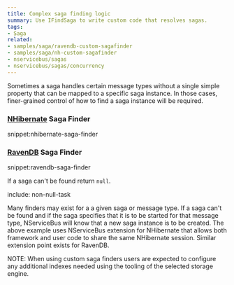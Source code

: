 ```yaml
---
title: Complex saga finding logic
summary: Use IFindSaga to write custom code that resolves sagas.
tags:
- Saga
related:
- samples/saga/ravendb-custom-sagafinder
- samples/saga/nh-custom-sagafinder
- nservicebus/sagas
- nservicebus/sagas/concurrency
---
```


Sometimes a saga handles certain message types without a single simple property that can be mapped to a specific saga instance. In those cases, finer-grained control of how to find a saga instance will be required.


### [NHibernate](/nservicebus/nhibernate/) Saga Finder

snippet:nhibernate-saga-finder


### [RavenDB](/nservicebus/ravendb/) Saga Finder

snippet:ravendb-saga-finder

If a saga can't be found return `null`. 

include: non-null-task

Many finders may exist for a a given saga or message type. If a saga can't be found and if the saga specifies that it is to be started for that message type, NServiceBus will know that a new saga instance is to be created. The above example uses NServiceBus extension for NHibernate that allows both framework and user code to share the same NHibernate session. Similar extension point exists for RavenDB.

NOTE: When using custom saga finders users are expected to configure any additional indexes needed using the tooling of the selected storage engine.